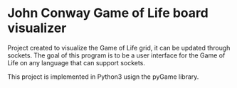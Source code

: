# John Conway Game of Life board visualizer

Project created to visualize the Game of Life grid, it can be updated through sockets.
The goal of this program is to be a user interface for the Game of Life on any language that can support sockets.

This project is implemented in Python3 usign the pyGame library.